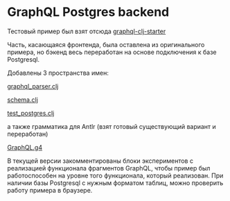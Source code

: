 # GraphQL Postgres backend

Тестовый пример был взят отсюда [graphql-clj-starter](https://github.com/tendant/graphql-clj-starter)

Часть, касающаяся фронтенда, была оставлена из оригинального примера, но бэкенд весь переработан на основе подключения к базе Postgresql.

Добавлены 3 пространства имен:

[graphql_parser.clj](https://github.com/Ivana-/GraphQL-Postgres-backend-test-2/blob/master/src/graphql_clj_starter/graphql_parser.clj)

[schema.clj](https://github.com/Ivana-/GraphQL-Postgres-backend-test-2/blob/master/src/graphql_clj_starter/schema.clj)

[test_postgres.clj](https://github.com/Ivana-/GraphQL-Postgres-backend-test-2/blob/master/src/graphql_clj_starter/test_postgres.clj)

а также грамматика для Antlr (взят готовый существующий вариант и переработан)

[GraphQL.g4](https://github.com/Ivana-/GraphQL-Postgres-backend-test-2/blob/master/public/GraphQL.g4)

В текущей версии закомментированы блоки экспериментов с реализацией функционала фрагментов GraphQL, чтобы пример был работоспособен на уровне того функционала, который реализован. При наличии базы Postgresql с нужным форматом таблиц, можно проверить работу примера в браузере.
